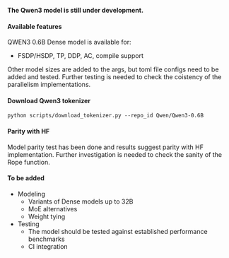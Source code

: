 **The Qwen3 model is still under development.**


#### Available features
QWEN3 0.6B Dense model is available for:

- FSDP/HSDP, TP, DDP, AC, compile support

Other model sizes are added to the args, but toml file configs need to be added and tested. Further testing is needed to check the coistency of the parallelism implementations.

#### Download Qwen3 tokenizer

```python scripts/download_tokenizer.py --repo_id Qwen/Qwen3-0.6B```


#### Parity with HF

Model parity test has been done and results suggest parity with HF implementation. Further investigation is needed to check the sanity of the Rope function.

#### To be added
- Modeling
    - Variants of Dense models up to 32B
    - MoE alternatives
    - Weight tying
- Testing
    - The model should be tested against established performance benchmarks
    - CI integration
